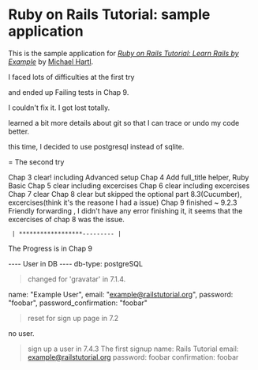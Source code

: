 
# Ruby on Rails Tutorial: sample application

This is the sample application for
[*Ruby on Rails Tutorial: Learn Rails by Example*](http://railstutorial.org/)
by [Michael Hartl](http://michaelhartl.com/).

I faced lots of difficulties at the first try 

and ended up Failing tests in Chap 9. 

I couldn't fix it. I got lost totally.

learned a bit more details about git so that I can trace or undo my code better.

this time, I decided to use postgresql instead of sqlite. 

= The second try 
 
 Chap 3 clear! including Advanced setup
 Chap 4 Add full_title helper, Ruby Basic
 Chap 5 clear including excercises
 Chap 6 clear including excercises
 Chap 7 clear
 Chap 8 clear but skipped the optional part 8.3(Cucumber), excercises(think it's the reasone I had a issue)
 Chap 9 finished ~ 9.2.3 Friendly forwarding , 
 		I didn't have any error finishing it, it seems that the excercises of chap 8 was the issue.


     | ******************--------- |			

The Progress is in Chap 9 


---- User in DB ----
db-type: postgreSQL

> changed for 'gravatar' in 7.1.4.

name: "Example User",
email: "example@railstutorial.org",
password: "foobar",
password_confirmation: "foobar"

> reset for sign up page in 7.2

no user.

> sign up a user in 7.4.3 The first signup
name: Rails Tutorial
email: example@railstutorial.org
password: foobar
confirmation: foobar

